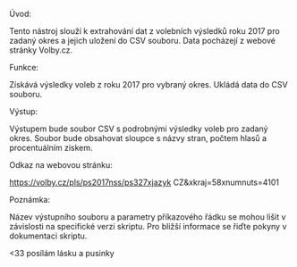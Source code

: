   Úvod:

Tento nástroj slouží k extrahování dat z volebních výsledků roku 2017 pro zadaný okres a jejich uložení do CSV souboru. Data pocházejí z webové stránky Volby.cz.

  Funkce:

Získává výsledky voleb z roku 2017 pro vybraný okres.
Ukládá data do CSV souboru.

  Výstup:

Výstupem bude soubor CSV s podrobnými výsledky voleb pro zadaný okres. Soubor bude obsahovat sloupce s názvy stran, počtem hlasů a procentuálním ziskem.

Odkaz na webovou stránku:

https://volby.cz/pls/ps2017nss/ps327xjazyk CZ&xkraj=58xnumnuts=4101

Poznámka:

Název výstupního souboru a parametry příkazového řádku se mohou lišit v závislosti na specifické verzi skriptu. Pro bližší informace se řiďte pokyny v dokumentaci skriptu.

<33 posílám lásku a pusinky
